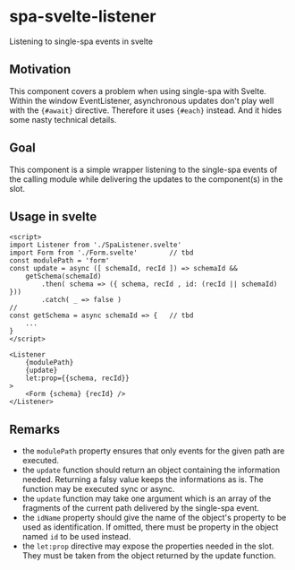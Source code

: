 # spa-svelte-listener
Listening to single-spa events in svelte

Motivation
----------
This component covers a problem when using single-spa with Svelte.
Within the window EventListener, asynchronous updates don't play well
with the `{#await}` directive. Therefore it uses `{#each}` instead.
And it hides some nasty technical details.

Goal
----
This component is a simple wrapper listening to the single-spa events of
the calling module while delivering the updates to the component(s)
in the slot.

Usage in svelte
---------------
```
<script>
import Listener from './SpaListener.svelte'
import Form from './Form.svelte'        // tbd
const modulePath = 'form'
const update = async ([ schemaId, recId ]) => schemaId &&
    getSchema(schemaId)
        .then( schema => ({ schema, recId , id: (recId || schemaId) }))
        .catch( _ => false )
//
const getSchema = async schemaId => {   // tbd
    ...
}
</script>

<Listener
    {modulePath}
    {update}
    let:prop={{schema, recId}}
>
    <Form {schema} {recId} />
</Listener>
```

Remarks
-------
- the `modulePath` property ensures that only events for the given path
  are executed.
- the `update` function should return an object containing the information
  needed. Returning a falsy value keeps the informations as is.
  The function may be executed sync or async.
- the `update` function may take one argument which is an array of the
  fragments of the current path delivered by the single-spa event.
- the `idName` property should give the name of the object's property to
  be used as identification. If omitted, there must be property in the
  object named `id` to be used instead.
- the `let:prop` directive may expose the properties needed in the slot.
  They must be taken from the object returned by the update function.
